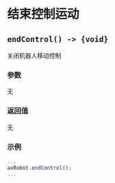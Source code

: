 # 结束控制运动

## `endControl() -> {void}`

关闭机器人移动控制

### 参数

无

### 返回值

无

### 示例

```typescript
...
axRobot.endControl();
...
```

